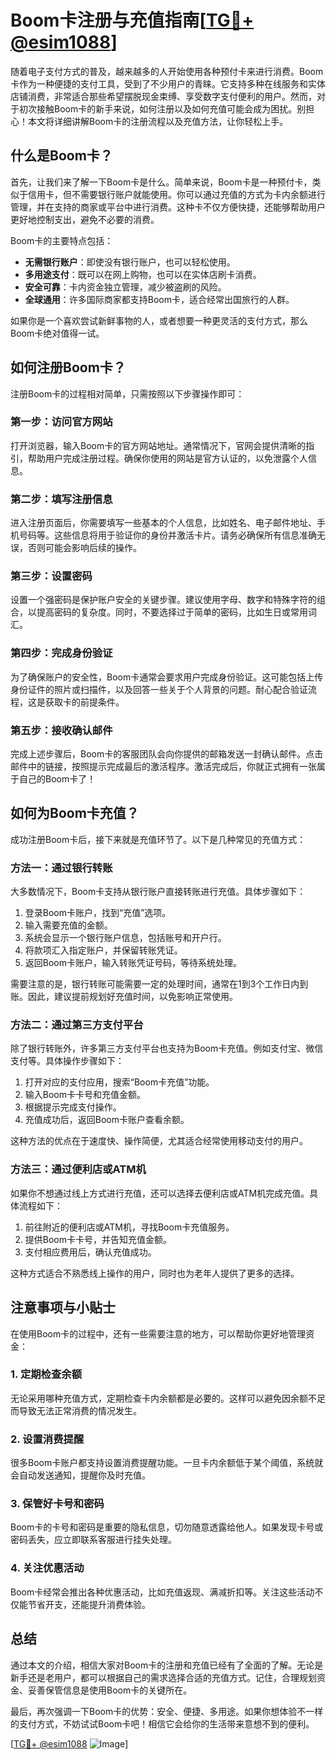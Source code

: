# Boom卡注册与充值指南[[TG💪+ @esim1088](https://t.me/s/esim1088)]

随着电子支付方式的普及，越来越多的人开始使用各种预付卡来进行消费。Boom卡作为一种便捷的支付工具，受到了不少用户的青睐。它支持多种在线服务和实体店铺消费，非常适合那些希望摆脱现金束缚、享受数字支付便利的用户。然而，对于初次接触Boom卡的新手来说，如何注册以及如何充值可能会成为困扰。别担心！本文将详细讲解Boom卡的注册流程以及充值方法，让你轻松上手。

## 什么是Boom卡？

首先，让我们来了解一下Boom卡是什么。简单来说，Boom卡是一种预付卡，类似于信用卡，但不需要银行账户就能使用。你可以通过充值的方式为卡内余额进行管理，并在支持的商家或平台中进行消费。这种卡不仅方便快捷，还能够帮助用户更好地控制支出，避免不必要的消费。

Boom卡的主要特点包括：
- **无需银行账户**：即使没有银行账户，也可以轻松使用。
- **多用途支付**：既可以在网上购物，也可以在实体店刷卡消费。
- **安全可靠**：卡内资金独立管理，减少被盗刷的风险。
- **全球通用**：许多国际商家都支持Boom卡，适合经常出国旅行的人群。

如果你是一个喜欢尝试新鲜事物的人，或者想要一种更灵活的支付方式，那么Boom卡绝对值得一试。

## 如何注册Boom卡？

注册Boom卡的过程相对简单，只需按照以下步骤操作即可：

### 第一步：访问官方网站

打开浏览器，输入Boom卡的官方网站地址。通常情况下，官网会提供清晰的指引，帮助用户完成注册过程。确保你使用的网站是官方认证的，以免泄露个人信息。

### 第二步：填写注册信息

进入注册页面后，你需要填写一些基本的个人信息，比如姓名、电子邮件地址、手机号码等。这些信息将用于验证你的身份并激活卡片。请务必确保所有信息准确无误，否则可能会影响后续的操作。

### 第三步：设置密码

设置一个强密码是保护账户安全的关键步骤。建议使用字母、数字和特殊字符的组合，以提高密码的复杂度。同时，不要选择过于简单的密码，比如生日或常用词汇。

### 第四步：完成身份验证

为了确保账户的安全性，Boom卡通常会要求用户完成身份验证。这可能包括上传身份证件的照片或扫描件，以及回答一些关于个人背景的问题。耐心配合验证流程，这是获取卡的前提条件。

### 第五步：接收确认邮件

完成上述步骤后，Boom卡的客服团队会向你提供的邮箱发送一封确认邮件。点击邮件中的链接，按照提示完成最后的激活程序。激活完成后，你就正式拥有一张属于自己的Boom卡了！

## 如何为Boom卡充值？

成功注册Boom卡后，接下来就是充值环节了。以下是几种常见的充值方式：

### 方法一：通过银行转账

大多数情况下，Boom卡支持从银行账户直接转账进行充值。具体步骤如下：
1. 登录Boom卡账户，找到“充值”选项。
2. 输入需要充值的金额。
3. 系统会显示一个银行账户信息，包括账号和开户行。
4. 将款项汇入指定账户，并保留转账凭证。
5. 返回Boom卡账户，输入转账凭证号码，等待系统处理。

需要注意的是，银行转账可能需要一定的处理时间，通常在1到3个工作日内到账。因此，建议提前规划好充值时间，以免影响正常使用。

### 方法二：通过第三方支付平台

除了银行转账外，许多第三方支付平台也支持为Boom卡充值。例如支付宝、微信支付等。具体操作步骤如下：
1. 打开对应的支付应用，搜索“Boom卡充值”功能。
2. 输入Boom卡卡号和充值金额。
3. 根据提示完成支付操作。
4. 充值成功后，返回Boom卡账户查看余额。

这种方法的优点在于速度快、操作简便，尤其适合经常使用移动支付的用户。

### 方法三：通过便利店或ATM机

如果你不想通过线上方式进行充值，还可以选择去便利店或ATM机完成充值。具体流程如下：
1. 前往附近的便利店或ATM机，寻找Boom卡充值服务。
2. 提供Boom卡卡号，并告知充值金额。
3. 支付相应费用后，确认充值成功。

这种方式适合不熟悉线上操作的用户，同时也为老年人提供了更多的选择。

## 注意事项与小贴士

在使用Boom卡的过程中，还有一些需要注意的地方，可以帮助你更好地管理资金：

### 1. 定期检查余额

无论采用哪种充值方式，定期检查卡内余额都是必要的。这样可以避免因余额不足而导致无法正常消费的情况发生。

### 2. 设置消费提醒

很多Boom卡账户都支持设置消费提醒功能。一旦卡内余额低于某个阈值，系统就会自动发送通知，提醒你及时充值。

### 3. 保管好卡号和密码

Boom卡的卡号和密码是重要的隐私信息，切勿随意透露给他人。如果发现卡号或密码丢失，应立即联系客服进行挂失处理。

### 4. 关注优惠活动

Boom卡经常会推出各种优惠活动，比如充值返现、满减折扣等。关注这些活动不仅能节省开支，还能提升消费体验。

## 总结

通过本文的介绍，相信大家对Boom卡的注册和充值已经有了全面的了解。无论是新手还是老用户，都可以根据自己的需求选择合适的充值方式。记住，合理规划资金、妥善保管信息是使用Boom卡的关键所在。

最后，再次强调一下Boom卡的优势：安全、便捷、多用途。如果你想体验不一样的支付方式，不妨试试Boom卡吧！相信它会给你的生活带来意想不到的便利。

[[TG💪+ @esim1088](https://t.me/s/esim1088) ![Image](https://i.postimg.cc/4NQfJmqS/Snipaste-2025-05-13-00-14-12.png)]